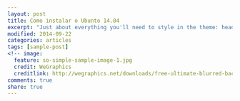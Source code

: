 ```yaml
---
layout: post
title: Como instalar o Ubunto 14.04
excerpt: "Just about everything you'll need to style in the theme: headings, paragraphs, blockquotes, tables, code blocks, and more."
modified: 2014-09-22
categories: articles
tags: [sample-post]
<!-- image:
  feature: so-simple-sample-image-1.jpg
  credit: WeGraphics
  creditlink: http://wegraphics.net/downloads/free-ultimate-blurred-background-pack/ -->
comments: true
share: true
---
```

